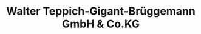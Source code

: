 ---
title: "Walter Teppich-Gigant-Brüggemann GmbH & Co.KG"
url: /rheine/walter-teppich-gigant-brueggemann-gmbh-und-co-kg/
shop: Teppiche
---